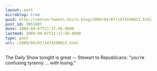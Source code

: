 ```yaml
---
layout: post
microblog: true
guid: http://vmstan-tweets.micro.blog/2009/04/07/1474190813.html
post_id: 3051807
date: 2009-04-07T21:17:56-0600
lastmod: 2009-04-07T21:17:56-0600
type: post
url: /2009/04/07/1474190813.html
---
```

The Daily Show tonight is great -- Stewart to Republicans: "you're confusing tyranny ... with losing."
